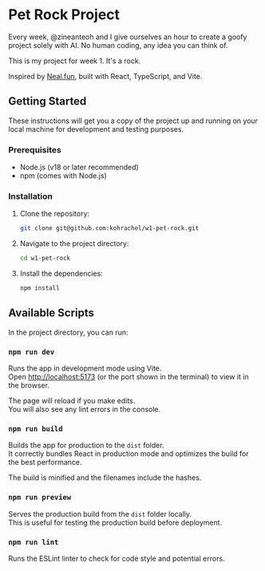 # Pet Rock Project

Every week, @zineanteoh and I give ourselves an hour to create a goofy project solely with AI. No human coding, any idea you can think of.

This is my project for week 1. It's a rock.

Inspired by [Neal.fun](https://neal.fun/), built with React, TypeScript, and Vite.

## Getting Started

These instructions will get you a copy of the project up and running on your local machine for development and testing purposes.

### Prerequisites

- Node.js (v18 or later recommended)
- npm (comes with Node.js)

### Installation

1.  Clone the repository:
    ```bash
    git clone git@github.com:kohrachel/w1-pet-rock.git
    ```
2.  Navigate to the project directory:
    ```bash
    cd w1-pet-rock
    ```
3.  Install the dependencies:
    ```bash
    npm install
    ```

## Available Scripts

In the project directory, you can run:

### `npm run dev`

Runs the app in development mode using Vite.\
Open [http://localhost:5173](http://localhost:5173) (or the port shown in the terminal) to view it in the browser.

The page will reload if you make edits.\
You will also see any lint errors in the console.

### `npm run build`

Builds the app for production to the `dist` folder.\
It correctly bundles React in production mode and optimizes the build for the best performance.

The build is minified and the filenames include the hashes.

### `npm run preview`

Serves the production build from the `dist` folder locally.\
This is useful for testing the production build before deployment.

### `npm run lint`

Runs the ESLint linter to check for code style and potential errors.

